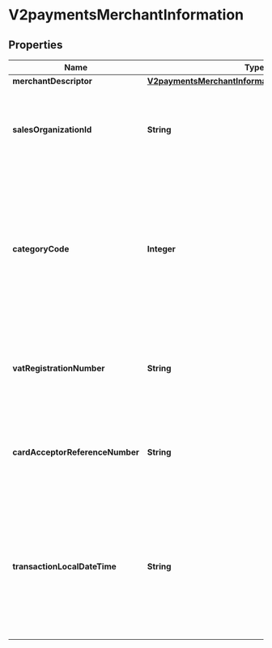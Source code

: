 
# V2paymentsMerchantInformation

## Properties
Name | Type | Description | Notes
------------ | ------------- | ------------- | -------------
**merchantDescriptor** | [**V2paymentsMerchantInformationMerchantDescriptor**](V2paymentsMerchantInformationMerchantDescriptor.md) |  |  [optional]
**salesOrganizationId** | **String** | Company ID assigned to an independent sales organization. Get this value from Mastercard.  For processor-specific information, see the sales_organization_ID field in [Credit Card Services Using the SCMP API.](http://apps.cybersource.com/library/documentation/dev_guides/CC_Svcs_SCMP_API/html)  |  [optional]
**categoryCode** | **Integer** | Four-digit number that the payment card industry uses to classify merchants into market segments. Visa assigned one or more of these values to your business when you started accepting Visa cards.  If you do not include this field in your request, CyberSource uses the value in your CyberSource account.  For processor-specific information, see the merchant_category_code field in [Credit Card Services Using the SCMP API.](http://apps.cybersource.com/library/documentation/dev_guides/CC_Svcs_SCMP_API/html)  |  [optional]
**vatRegistrationNumber** | **String** | Your government-assigned tax identification number.  For CtV processors, the maximum length is 20.  For other processor-specific information, see the merchant_vat_registration_number field in [Level II and Level III Processing Using the SCMP API.](http://apps.cybersource.com/library/documentation/dev_guides/Level_2_3_SCMP_API/html)  |  [optional]
**cardAcceptorReferenceNumber** | **String** | Reference number that facilitates card acceptor/corporation communication and record keeping.  For processor-specific information, see the card_acceptor_ref_number field in [Level II and Level III Processing Using the SCMP API.](http://apps.cybersource.com/library/documentation/dev_guides/Level_2_3_SCMP_API/html)  |  [optional]
**transactionLocalDateTime** | **String** | Local date and time at your physical location. Include both the date and time in this field or leave it blank. This field is supported only for **CyberSource through VisaNet**.  For processor-specific information, see the transaction_local_date_time field in [Credit Card Services Using the SCMP API.](http://apps.cybersource.com/library/documentation/dev_guides/CC_Svcs_SCMP_API/html)  &#x60;Format: YYYYMMDDhhmmss&#x60;, where:   - YYYY &#x3D; year  - MM &#x3D; month  - DD &#x3D; day  - hh &#x3D; hour  - mm &#x3D; minutes  - ss &#x3D; seconds  |  [optional]



